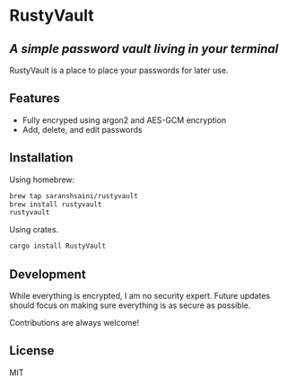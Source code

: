 # RustyVault

## _A simple password vault living in your terminal_

RustyVault is a place to place your passwords for later use.

## Features

- Fully encryped using argon2 and AES-GCM encryption
- Add, delete, and edit passwords

## Installation

Using homebrew:

```sh
brew tap saranshsaini/rustyvault
brew install rustyvault
rustyvault
```

Using crates.

```sh
cargo install RustyVault
```

## Development

While everything is encrypted, I am no security expert. Future updates should focus on making sure everything is as secure as possible.

Contributions are always welcome!

## License

MIT
